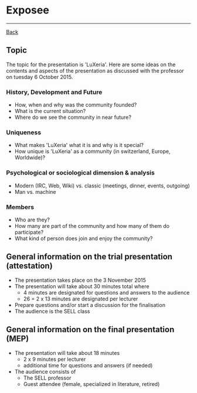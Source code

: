 # Exposee
---

[Back](README.md)

## Topic
The topic for the presentation is 'LuXeria'. Here are some ideas on the
contents and aspects of the presentation as discussed with the professor
on tuesday 6 October 2015.

### History, Development and Future
- How, when and why was the community founded?
- What is the current situation?
- Where do we see the community in near future?

### Uniqueness
- What makes 'LuXeria' what it is and why is it special?
- How unique is 'LuXeria' as a community (in switzerland, Europe, Worldwide)?

### Psychological or sociological dimension & analysis
- Modern (IRC, Web, Wiki) vs. classic (meetings, dinner, events, outgoing)
- Man vs. machine

### Members
- Who are they?
- How many are part of the community and how many of them do participate?
- What kind of person does join and enjoy the community?

## General information on the trial presentation (attestation)
- The presentation takes place on the 3 November 2015
- The presentation will take about 30 minutes total where
    - 4 minutes are designated for questions and answers to the audience
    - 26 = 2 x 13 minutes are designated per lecturer
- Prepare questions and/or start a discussion for the finalisation
- The audience is the SELL class

## General information on the final presentation (MEP)
- The presentation will take about 18 minutes
    - 2 x 9 minutes per lecturer
    - additional time for questions and answers (if needed)
- The audience consists of
    - The SELL professor
    - Guest attendee (female, specialized in literature, retired)
